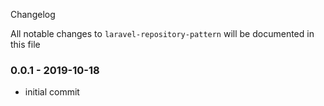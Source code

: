 Changelog

All notable changes to `laravel-repository-pattern` will be documented in this file

### 0.0.1 - 2019-10-18
- initial commit
